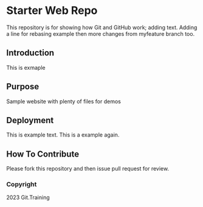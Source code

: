 # Starter Web Repo

This repository is for showing how Git and GitHub work; adding text. Adding a line for rebasing example then more changes from myfeature branch too.

## Introduction

This is exmaple

## Purpose

Sample website with plenty of files for demos

## Deployment

This is example text. This is a example again.

## How To Contribute

Please fork this repository and then issue pull request for review.

### Copyright

2023 Git.Training